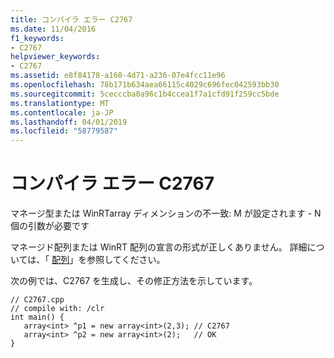 ```yaml
---
title: コンパイラ エラー C2767
ms.date: 11/04/2016
f1_keywords:
- C2767
helpviewer_keywords:
- C2767
ms.assetid: e8f84178-a160-4d71-a236-07e4fcc11e96
ms.openlocfilehash: 78b171b634aea66115c4029c696fec042593bb30
ms.sourcegitcommit: 5cecccba0a96c1b4ccea1f7a1cfd91f259cc5bde
ms.translationtype: MT
ms.contentlocale: ja-JP
ms.lasthandoff: 04/01/2019
ms.locfileid: "58779587"
---
```

# <a name="compiler-error-c2767"></a>コンパイラ エラー C2767

マネージ型または WinRTarray ディメンションの不一致: M が設定されます - N 個の引数が必要です

マネージド配列または WinRT 配列の宣言の形式が正しくありません。 詳細については、「 [配列](../../extensions/arrays-cpp-component-extensions.md)」を参照してください。

次の例では、C2767 を生成し、その修正方法を示しています。

```
// C2767.cpp
// compile with: /clr
int main() {
   array<int> ^p1 = new array<int>(2,3); // C2767
   array<int> ^p2 = new array<int>(2);   // OK
}
```